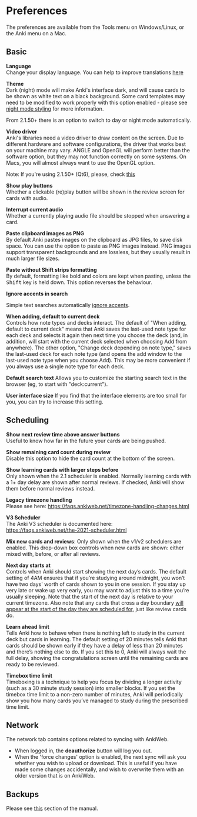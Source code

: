 # Preferences

<!-- toc -->

The preferences are available from the Tools menu on Windows/Linux, or
the Anki menu on a Mac.

## Basic

**Language**  
Change your display language. You can help to improve translations [here](https://translating.ankiweb.net/)

**Theme**  
Dark (night) mode will make Anki's interface dark, and will cause cards to be shown as white text on a
black background. Some card templates may need to be modified to work
properly with this option enabled - please see [night mode
styling](templates/styling.md#night-mode) for more information.

From 2.1.50+ there is an option to switch to day or night mode automatically. 

**Video driver**  
Anki's libraries need a video driver to draw content on the screen.
Due to different hardware and software configurations, the driver that
works best on your machine may vary. ANGLE and OpenGL will perform better
than the software option, but they may not function correctly on some
systems. On Macs, you will almost always want to use the OpenGL option.

Note: If you're using 2.1.50+ (Qt6), please, check [this](./platform/windows/display-issues.md#qt6)

**Show play buttons**  
Whether a clickable (re)play button will be shown in the review screen
for cards with audio.

**Interrupt current audio**  
Whether a currently playing audio file should be stopped when answering
a card.

**Paste clipboard images as PNG**  
By default Anki pastes images on the clipboard as JPG files, to save disk space.
You can use the option to paste as PNG images instead. PNG images support
transparent backgrounds and are lossless, but they usually result in much larger
file sizes.

**Paste without Shift strips formatting**  
By default, formatting like bold and colors are kept when pasting,
unless the <kbd>Shift</kbd> key is held down. This option reverses the behaviour.

**Ignore accents in search**

Simple text searches automatically [ignore accents](./searching.md#ignoring-accentscombining-characters).

**When adding, default to current deck**  
Controls how note types and decks interact. The default of "When adding, default
to current deck" means that Anki saves the last-used note type for each deck and
selects it again then next time you choose the deck (and, in addition, will
start with the current deck selected when choosing Add from anywhere). The other
option, "Change deck depending on note type," saves the last-used deck for each
note type (and opens the add window to the last-used note type when you choose
Add). This may be more convenient if you always use a single note type for each
deck.

**Default search text**
Allows you to customize the starting search text in the browser (eg, to start 
with "deck:current").

**User interface size**
If you find that the interface elements are too small for you, you can 
try to increase this setting.  

## Scheduling

**Show next review time above answer buttons**  
Useful to know how far in the future your cards are being pushed.

**Show remaining card count during review**  
Disable this option to hide the card count at the bottom of the screen.

**Show learning cards with larger steps before**  
Only shown when the 2.1 scheduler is enabled. Normally learning cards with a 1+
day delay are shown after normal reviews. If checked, Anki will show them before
normal reviews instead.

**Legacy timezone handling**  
Please see here:
<https://faqs.ankiweb.net/timezone-handling-changes.html>

**V3 Scheduler**  
The Anki V3 scheduler is documented here:  
<https://faqs.ankiweb.net/the-2021-scheduler.html>

**Mix new cards and reviews**:
Only shown when the v1/v2 schedulers are enabled. This drop-down box controls when
new cards are shown: either mixed with, before, or after all reviews.

**Next day starts at**  
Controls when Anki should start showing the next day’s cards. The default
setting of 4AM ensures that if you’re studying around midnight, you won’t have
two days' worth of cards shown to you in one session. If you stay up very late
or wake up very early, you may want to adjust this to a time you’re usually
sleeping. Note that the start of the next day is relative to your current timezone.
Also note that any cards that cross a day boundary [will appear at the start of 
the day they are scheduled for](./deck-options.md#day-boundaries), just like review cards do. 

**Learn ahead limit**  
Tells Anki how to behave when there is nothing left to study in the current deck
but cards in learning. The default setting of 20 minutes tells Anki that cards
should be shown early if they have a delay of less than 20 minutes and there’s
nothing else to do. If you set this to 0, Anki will always wait the full delay,
showing the congratulations screen until the remaining cards are ready to be
reviewed.

**Timebox time limit**  
Timeboxing is a technique to help you focus by dividing a longer activity (such
as a 30 minute study session) into smaller blocks. If you set the timebox time
limit to a non-zero number of minutes, Anki will periodically show you how many
cards you’ve managed to study during the prescribed time limit.

## Network

The network tab contains options related to syncing with AnkiWeb.

- When logged in, the **deauthorize** button will log you out.
- When the 'force changes' option is enabled, the next sync will
  ask you whether you wish to upload or download. This is useful if
  you have made some changes accidentally, and wish to overwrite them
  with an older version that is on AnkiWeb.

## Backups

Please see [this](backups.md#automatic-backups) section of the manual.
